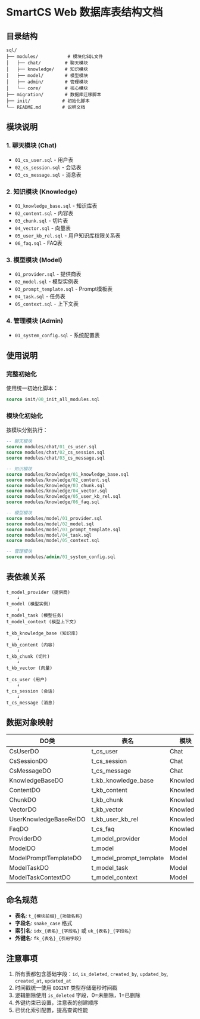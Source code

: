 # SmartCS Web 数据库表结构文档

## 目录结构

```
sql/
├── modules/           # 模块化SQL文件
│   ├── chat/         # 聊天模块
│   ├── knowledge/    # 知识模块  
│   ├── model/        # 模型模块
│   ├── admin/        # 管理模块
│   └── core/         # 核心模块
├── migration/        # 数据库迁移脚本
├── init/            # 初始化脚本
└── README.md        # 说明文档
```

## 模块说明

### 1. 聊天模块 (Chat)
- `01_cs_user.sql` - 用户表
- `02_cs_session.sql` - 会话表  
- `03_cs_message.sql` - 消息表

### 2. 知识模块 (Knowledge)
- `01_knowledge_base.sql` - 知识库表
- `02_content.sql` - 内容表
- `03_chunk.sql` - 切片表
- `04_vector.sql` - 向量表
- `05_user_kb_rel.sql` - 用户知识库权限关系表
- `06_faq.sql` - FAQ表

### 3. 模型模块 (Model)
- `01_provider.sql` - 提供商表
- `02_model.sql` - 模型实例表
- `03_prompt_template.sql` - Prompt模板表
- `04_task.sql` - 任务表
- `05_context.sql` - 上下文表

### 4. 管理模块 (Admin)
- `01_system_config.sql` - 系统配置表

## 使用说明

### 完整初始化
使用统一初始化脚本：
```sql
source init/00_init_all_modules.sql
```

### 模块化初始化
按模块分别执行：
```sql
-- 聊天模块
source modules/chat/01_cs_user.sql
source modules/chat/02_cs_session.sql  
source modules/chat/03_cs_message.sql

-- 知识模块
source modules/knowledge/01_knowledge_base.sql
source modules/knowledge/02_content.sql
source modules/knowledge/03_chunk.sql
source modules/knowledge/04_vector.sql
source modules/knowledge/05_user_kb_rel.sql
source modules/knowledge/06_faq.sql

-- 模型模块
source modules/model/01_provider.sql
source modules/model/02_model.sql
source modules/model/03_prompt_template.sql
source modules/model/04_task.sql
source modules/model/05_context.sql

-- 管理模块
source modules/admin/01_system_config.sql
```

## 表依赖关系

```
t_model_provider (提供商)
    ↓
t_model (模型实例)
    ↓
t_model_task (模型任务)
t_model_context (模型上下文)

t_kb_knowledge_base (知识库)
    ↓
t_kb_content (内容)
    ↓
t_kb_chunk (切片)
    ↓
t_kb_vector (向量)

t_cs_user (用户)
    ↓
t_cs_session (会话)
    ↓
t_cs_message (消息)
```

## 数据对象映射

| DO类 | 表名 | 模块 |
|------|------|------|
| CsUserDO | t_cs_user | Chat |
| CsSessionDO | t_cs_session | Chat |
| CsMessageDO | t_cs_message | Chat |
| KnowledgeBaseDO | t_kb_knowledge_base | Knowledge |
| ContentDO | t_kb_content | Knowledge |
| ChunkDO | t_kb_chunk | Knowledge |
| VectorDO | t_kb_vector | Knowledge |
| UserKnowledgeBaseRelDO | t_kb_user_kb_rel | Knowledge |
| FaqDO | t_cs_faq | Knowledge |
| ProviderDO | t_model_provider | Model |
| ModelDO | t_model | Model |
| ModelPromptTemplateDO | t_model_prompt_template | Model |
| ModelTaskDO | t_model_task | Model |
| ModelTaskContextDO | t_model_context | Model |

## 命名规范

- **表名**: `t_{模块前缀}_{功能名称}`
- **字段名**: `snake_case` 格式
- **索引名**: `idx_{表名}_{字段名}` 或 `uk_{表名}_{字段名}`
- **外键名**: `fk_{表名}_{引用字段}`

## 注意事项

1. 所有表都包含基础字段：`id`, `is_deleted`, `created_by`, `updated_by`, `created_at`, `updated_at`
2. 时间戳统一使用 `BIGINT` 类型存储毫秒时间戳
3. 逻辑删除使用 `is_deleted` 字段，0=未删除，1=已删除
4. 外键约束已设置，注意表的创建顺序
5. 已优化索引配置，提高查询性能